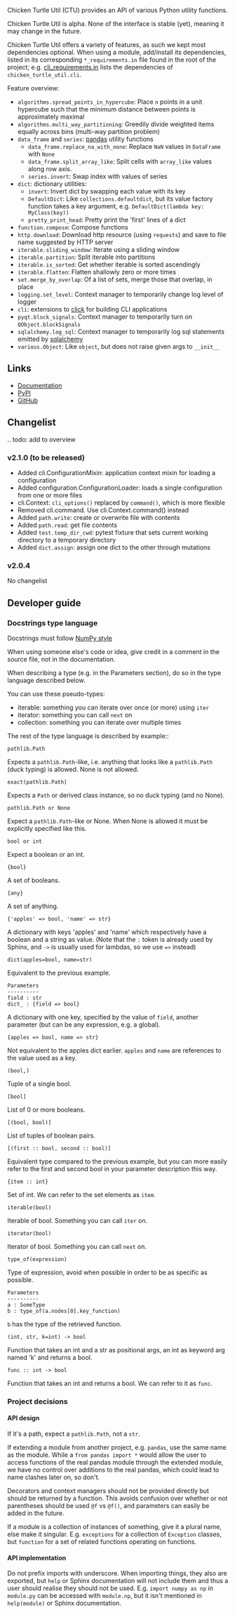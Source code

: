 Chicken Turtle Util (CTU) provides an API of various Python utility functions.

Chicken Turtle Util is alpha. None of the interface is stable (yet), meaning it
may change in the future.

Chicken Turtle Util offers a variety of features, as such we kept most
dependencies optional.  When using a module, add/install its dependencies,
listed in its corresponding `*_requirements.in` file found in the root of the
project; e.g.
[cli_requirements.in](<https://github.com/timdiels/chicken_turtle_util/blob/master/cli_requirements.in>)
lists the dependencies of `chicken_turtle_util.cli`.

Feature overview:

- `algorithms.spread_points_in_hypercube`:
  Place `n` points in a unit hypercube such that the minimum distance between
  points is approximately maximal
- `algorithms.multi_way_partitioning`: Greedily divide weighted items equally across bins (multi-way partition problem)       
- `data_frame` and `series`: [pandas](http://pandas.pydata.org/) utility functions
  - `data_frame.replace_na_with_none`: Replace `NaN` values in `DataFrame` with `None`
  - `data_frame.split_array_like`: Split cells with `array_like` values along row axis.
  - `series.invert`: Swap index with values of series
- `dict`: dictionary utilities:
  - `invert`: Invert dict by swapping each value with its key
  - `DefaultDict`: Like `collections.defaultdict`, but its value factory function takes a key argument, e.g. `DefaultDict(lambda key: MyClass(key))`
  - `pretty_print_head`: Pretty print the 'first' lines of a dict
- `function.compose`: Compose functions
- `http.download`: Download http resource (using `requests`) and save to file name suggested by HTTP server
- `iterable.sliding_window`: Iterate using a sliding window
- `iterable.partition`: Split iterable into partitions
- `iterable.is_sorted`: Get whether iterable is sorted ascendingly
- `iterable.flatten`: Flatten shallowly zero or more times
- `set.merge_by_overlap`: Of a list of sets, merge those that overlap, in place
- `logging.set_level`: Context manager to temporarily change log level of logger
- `cli`: extensions to [click](http://click.pocoo.org/) for building CLI applications
- `pyqt.block_signals`: Context manager to temporarily turn on `QObject.blockSignals`
- `sqlalchemy.log_sql`: Context manager to temporarily log sql statements emitted by [sqlalchemy](http://www.sqlalchemy.org/)
- `various.Object`: Like `object`, but does not raise given args to `__init__`

## Links
- [Documentation](http://pythonhosted.org/chicken_turtle_util/)
- [PyPI](https://pypi.python.org/pypi/chicken_turtle_util/)
- [GitHub](https://github.com/timdiels/chicken_turtle_util/)

## Changelist

.. todo: add to overview
### v2.1.0 (to be released)
- Added cli.ConfigurationMixin: application context mixin for loading a configuration
- Added configuration.ConfigurationLoader: loads a single configuration from one or more files
- cli.Context: `cli_options()` replaced by `command()`, which is more flexible
- Removed cli.command. Use cli.Context.command() instead
- Added `path.write`: create or overwrite file with contents
- Added `path.read`: get file contents
- Added `test.temp_dir_cwd`: pytest fixture that sets current working directory to a temporary directory
- Added `dict.assign`: assign one dict to the other through mutations

### v2.0.4
No changelist

## Developer guide

### Docstrings type language

Docstrings must follow [NumPy style](https://github.com/numpy/numpy/blob/master/doc/HOWTO_DOCUMENT.rst.txt#sections)

When using someone else's code or idea, give credit in a comment in the
source file, not in the documentation.

When describing a type (e.g. in the Parameters section), do so in the type
language described below.

You can use these pseudo-types:

- iterable: something you can iterate over once (or more) using `iter`
- iterator: something you can call `next` on
- collection: something you can iterate over multiple times

The rest of the type language is described by example::

    pathlib.Path

Expects a `pathlib.Path`-like, i.e. anything that looks like a `pathlib.Path`
(duck typing) is allowed. None is not allowed.

    exact(pathlib.Path)

Expects a `Path` or derived class instance, so no duck typing (and no None).

    pathlib.Path or None

Expect a `pathlib.Path`-like or None. When None is allowed it must be
explicitly specified like this.

    bool or int

Expect a boolean or an int.

    {bool}

A set of booleans.

    {any}

A set of anything.

    {'apples' => bool, 'name' => str}

A dictionary with keys 'apples' and 'name' which respectively have a boolean
and a string as value. (Note that the `:` token is already used by Sphinx, and
`->` is usually used for lambdas, so we use `=>` instead) 

    dict(apples=bool, name=str)

Equivalent to the previous example.

    Parameters
    ----------
    field : str
    dict_ : {field => bool}

A dictionary with one key, specified by the value of `field`, another parameter (but can be any expression, e.g. a global).

    {apples => bool, name => str}

Not equivalent to the apples dict earlier. `apples` and `name` are references to the value used as a key.

    (bool,)

Tuple of a single bool.

    [bool]

List of 0 or more booleans.

    [(bool, bool)]

List of tuples of boolean pairs.

    [(first :: bool, second :: bool)]

Equivalent type compared to the previous example, but you can more easily refer
to the first and second bool in your parameter description this way.

    {item :: int}

Set of int. We can refer to the set elements as `item`.

    iterable(bool)

Iterable of bool. Something you can call `iter` on.

    iterator(bool)

Iterator of bool. Something you can call `next` on.

    type_of(expression)

Type of expression, avoid when possible in order to be as specific as possible.

    Parameters
    ----------
    a : SomeType
    b : type_of(a.nodes[0].key_function)

`b` has the type of the retrieved function.

    (int, str, k=int) -> bool

Function that takes an int and a str as positional args, an int as keyword arg
named 'k' and returns a bool.

    func :: int -> bool

Function that takes an int and returns a bool. We can refer to it as `func`.

### Project decisions

#### API design

If it's a path, expect a `pathlib.Path`, not a `str`.

If extending a module from another project, e.g. `pandas`, use the same name
as the module. While a `from pandas import *` would allow the user to access
functions of the real pandas module through the extended module, we have no
control over additions to the real pandas, which could lead to name clashes
later on, so don't.

Decorators and context managers should not be provided directly but should be
returned by a function. This avoids confusion over whether or not parentheses
should be used `@f` vs `@f()`, and parameters can easily be added in the
future.

If a module is a collection of instances of something, give it a plural name,
else make it singular. E.g. `exceptions` for a collection of `Exception`
classes, but `function` for a set of related functions operating on functions.

#### API implementation

Do not prefix imports with underscore. When importing things, they also are
exported, but `help` or Sphinx documentation will not include them and thus a
user should realise they should not be used. E.g.  `import numpy as np` in
`module.py` can be accessed with `module.np`, but it isn't mentioned in
`help(module)` or Sphinx documentation.
